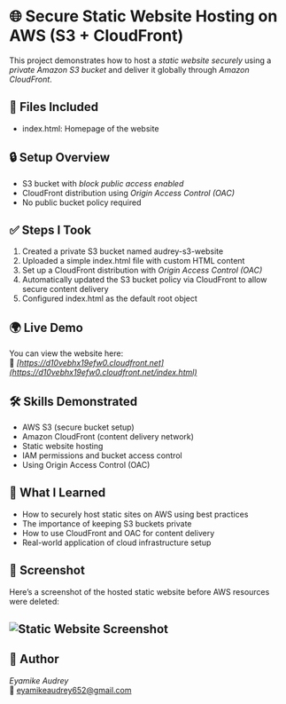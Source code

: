 # 🌐 Secure Static Website Hosting on AWS (S3 + CloudFront)

This project demonstrates how to host a *static website securely* using a *private Amazon S3 bucket* and deliver it globally through *Amazon CloudFront*.

## 📁 Files Included

- index.html: Homepage of the website

## 🔒 Setup Overview

- S3 bucket with *block public access enabled*
- CloudFront distribution using *Origin Access Control (OAC)*
- No public bucket policy required

## ✅ Steps I Took

1. Created a private S3 bucket named audrey-s3-website
2. Uploaded a simple index.html file with custom HTML content
3. Set up a CloudFront distribution with *Origin Access Control (OAC)*
4. Automatically updated the S3 bucket policy via CloudFront to allow secure content delivery
5. Configured index.html as the default root object

## 🌍 Live Demo

You can view the website here:  
🔗 *[https://d10vebhx19efw0.cloudfront.net](https://d10vebhx19efw0.cloudfront.net/index.html)*

## 🛠 Skills Demonstrated

- AWS S3 (secure bucket setup)
- Amazon CloudFront (content delivery network)
- Static website hosting
- IAM permissions and bucket access control
- Using Origin Access Control (OAC)

## 🧠 What I Learned

- How to securely host static sites on AWS using best practices
- The importance of keeping S3 buckets private
- How to use CloudFront and OAC for content delivery
- Real-world application of cloud infrastructure setup
## 📸 Screenshot

Here’s a screenshot of the hosted static website before AWS resources were deleted:

![Static Website Screenshot](./cloudfront.png)
---

## 👤 Author

*Eyamike Audrey*  
📧 eyamikeaudrey652@gmail.com
